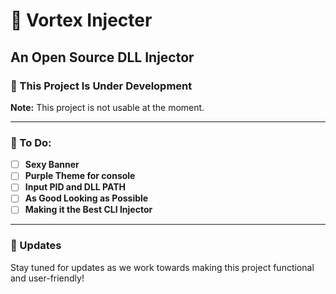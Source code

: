# 💉 Vortex Injecter
## An Open Source DLL Injector

### 🚧 This Project Is Under Development
**Note:** This project is not usable at the moment.

---

### 📝 To Do:
- [ ] **Sexy Banner**
- [ ] **Purple Theme for console**
- [ ] **Input PID and DLL PATH**
- [ ] **As Good Looking as Possible**
- [ ] **Making it the Best CLI Injector**

---

### 📅 Updates
Stay tuned for updates as we work towards making this project functional and user-friendly!
